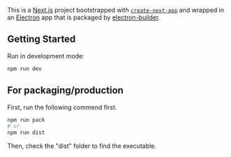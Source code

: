 This is a [Next.js](https://nextjs.org/) project bootstrapped with [`create-next-app`](https://github.com/vercel/next.js/tree/canary/packages/create-next-app) and wrapped in an [Electron](https://www.electronjs.org/) app that is packaged by [electron-builder](https://www.electron.build/index.html).

## Getting Started

Run in development mode:

```bash
npm run dev
```

## For packaging/production

First, run the following commend first.

```bash
npm run pack
# or
npm run dist
```

Then, check the "dist" folder to find the executable.

